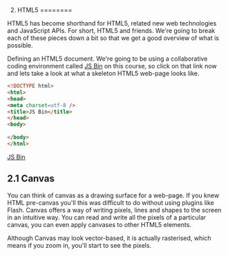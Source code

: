 2. HTML5
========

HTML5 has become shorthand for HTML5, related new web technologies and JavaScript APIs. For short, HTML5 and friends. We're going to break each of these pieces down a bit so that we get a good overview of what is possible.

Defining an HTML5 document. We're going to be using a collaborative coding environment called [JS Bin](http://jsbin.com/) on this course, so click on that link now and lets take a look at what a skeleton HTML5 web-page looks like.

`````html
<!DOCTYPE html>
<html>
<head>
<meta charset=utf-8 />
<title>JS Bin</title>
</head>
<body>
  
</body>
</html>
`````

<a class="jsbin-embed" href="http://jsbin.com/uSoyAGUw/1/embed?html">JS Bin</a><script src="http://static.jsbin.com/js/embed.js"></script>



2.1 Canvas
----------

You can think of canvas as a drawing surface for a web-page. If you knew HTML pre-canvas you'll this was difficult to do without using plugins like Flash. Canvas offers a way of writing pixels, lines and shapes to the screen in an intuitive way. You can read and write all the pixels of a particular canvas, you can even apply canvases to other HTML5 elements.

Although Canvas may look vector-based, it is actually rasterised, which means if you zoom in, you'll start to see the pixels.

